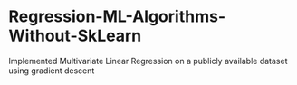 # Regression-ML-Algorithms-Without-SkLearn

Implemented Multivariate Linear Regression on a publicly available dataset using gradient descent
